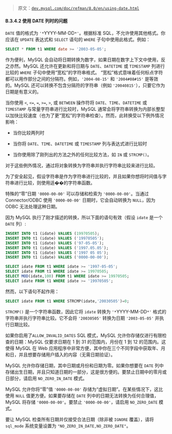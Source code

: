 > 原文：[`dev.mysql.com/doc/refman/8.0/en/using-date.html`](https://dev.mysql.com/doc/refman/8.0/en/using-date.html)

#### B.3.4.2 使用 DATE 列时的问题

`DATE` 值的格式为 `'*`YYYY-MM-DD`*'`。根据标准 SQL，不允许使用其他格式。你应该在 `UPDATE` 表达式和 `SELECT` 语句的 `WHERE` 子句中使用此格式。例如：

```sql
SELECT * FROM t1 WHERE date >= '2003-05-05';
```

作为便利，MySQL 会自动将日期转换为数字，如果日期在数字上下文中使用，反之亦然。MySQL 还允许在更新和将日期与 `DATE`、`DATETIME` 或 `TIMESTAMP` 列进行比较的 `WHERE` 子句中使用“宽松”的字符串格式。 “宽松”格式意味着任何标点字符都可以用作部分之间的分隔符。例如，`'2004-08-15'` 和 `'2004#08#15'` 是等效的。MySQL 还可以转换不包含分隔符的字符串（例如 `'20040815'`），只要它作为日期是有意义的。

当你使用 `<`, `<=`, `=`, `>=`, `>`, 或 `BETWEEN` 操作符将 `DATE`、`TIME`、`DATETIME` 或 `TIMESTAMP` 与常量字符串进行比较时，MySQL 通常会将字符串转换为内部长整型以加快比较速度（也为了更“宽松”的字符串检查）。然而，此转换受以下例外情况影响：

+   当你比较两列时

+   当你将 `DATE`、`TIME`、`DATETIME` 或 `TIMESTAMP` 列与表达式进行比较时

+   当你使用除了刚列出的方法之外的任何比较方法，如 `IN` 或 `STRCMP()`。

对于这些例外情况，通过将对象转换为字符串并执行字符串比较来进行比较。

为了安全起见，假设字符串是作为字符串进行比较的，并且如果你想将时间值与字符串进行比较，则使用适��的字符串函数。

特殊的“零”日期 `'0000-00-00'` 可以存储和检索为 `'0000-00-00'`。当通过 Connector/ODBC 使用 `'0000-00-00'` 日期时，它会自动转换为 `NULL`，因为 ODBC 无法处理这种日期。

因为 MySQL 执行了刚才描述的转换，所以下面的语句有效（假设 `idate` 是一个 `DATE` 列）:

```sql
INSERT INTO t1 (idate) VALUES (19970505);
INSERT INTO t1 (idate) VALUES ('19970505');
INSERT INTO t1 (idate) VALUES ('97-05-05');
INSERT INTO t1 (idate) VALUES ('1997.05.05');
INSERT INTO t1 (idate) VALUES ('1997 05 05');
INSERT INTO t1 (idate) VALUES ('0000-00-00');

SELECT idate FROM t1 WHERE idate >= '1997-05-05';
SELECT idate FROM t1 WHERE idate >= 19970505;
SELECT MOD(idate,100) FROM t1 WHERE idate >= 19970505;
SELECT idate FROM t1 WHERE idate >= '19970505';
```

然而，以下语句不起作用：

```sql
SELECT idate FROM t1 WHERE STRCMP(idate,'20030505')=0;
```

`STRCMP()` 是一个字符串函数，因此它将 `idate` 转换为 `'*`YYYY-MM-DD`*'` 格式的字符串并执行字符串比较。它不会将 `'20030505'` 转换为日期 `'2003-05-05'` 并执行日期比较。

如果你启用了`ALLOW_INVALID_DATES` SQL 模式，MySQL 允许你存储仅进行有限检查的日期：MySQL 仅要求日期在 1 到 31 的范围内，月份在 1 到 12 的范围内。这使得 MySQL 在 Web 应用程序中非常方便，其中你在三个不同字段中获取年、月和日，并且想要存储用户插入的内容（无需日期验证）。

MySQL 允许你存储日期，其中日期或月份和日期为零。如果你想要在 `DATE` 列中存储出生日期，并且只知道日期的一部分，这是很方便的。要禁止日期中的零月或日部分，请启用 `NO_ZERO_IN_DATE` 模式。

MySQL 允许你将“零”值 `'0000-00-00'` 存储为“虚拟日期”。在某些情况下，这比使用 `NULL` 值更方便。如果要存储在 `DATE` 列中的日期无法转换为任何合理值，MySQL 将存储 `'0000-00-00'`。要禁止 `'0000-00-00'`，请启用 `NO_ZERO_DATE` 模式。

要让 MySQL 检查所有日期并仅接受合法日期（除非被 `IGNORE` 覆盖），请将 `sql_mode` 系统变量设置为 `"NO_ZERO_IN_DATE,NO_ZERO_DATE"`。
